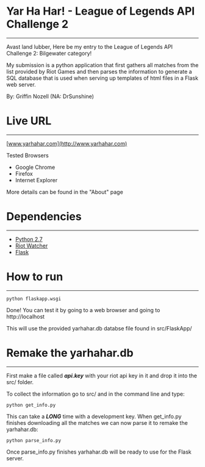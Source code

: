 # Yar Ha Har! - League of Legends API Challenge 2
------
Avast land lubber, Here be my entry to the League of Legends API Challenge 2: Bilgewater category!

My submission is a python application that first gathers all matches from the list provided by Riot Games and then parses the information to generate a SQL database that is used when serving up templates of html files in a Flask web server.

By: Griffin Nozell (NA: DrSunshine)

# Live URL
------

[www.yarhahar.com](http://www.yarhahar.com)

Tested Browsers
* Google Chrome
* Firefox
* Internet Explorer

More details can be found in the "About" page

# Dependencies
------
* [Python 2.7](https://www.python.org/downloads/)
* [Riot Watcher](https://github.com/pseudonym117/Riot-Watcher)
* [Flask](http://flask.pocoo.org/)

# How to run
------
```python flaskapp.wsgi```

Done! You can test it by going to a web browser and going to http://localhost

This will use the provided yarhahar.db databse file found in src/FlaskApp/ 

# Remake the yarhahar.db 
------

First make a file called ***api.key*** with your riot api key in it and drop it into the src/ folder.

To collect the information go to src/ and in the command line and type:

```python get_info.py```

This can take a ***LONG***  time with a development key. When get_info.py finishes downloading all the matches we can now parse it to remake the yarhahar.db:

```python parse_info.py```

Once parse_info.py finishes yarhahar.db will be ready to use for the Flask server.
